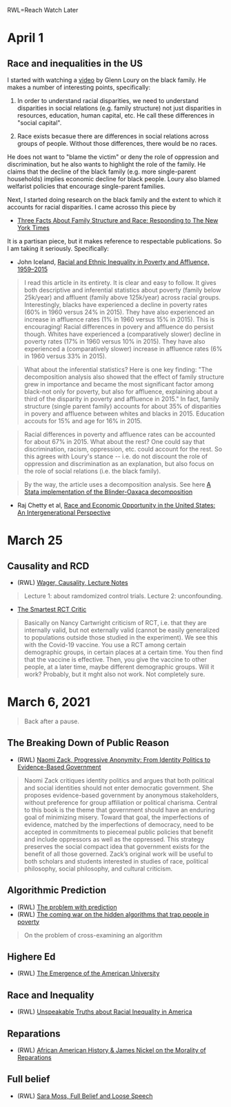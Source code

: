 RWL=Reach Watch Later

# April 1

## Race and inequalities in the US

I started with watching a [video](https://www.youtube.com/watch?v=PHkfOuTLufw) by Glenn Loury on the black family. He makes a number of interesting points, specifically:

1) In order to understand racial disparities, we need to understand disparities in social relations (e.g. family structure) not just disparities in resources, education, human capital, etc. He call these differences in "social capital".

2) Race exists becasue there are differences in social relations across groups of people. Without those differences, there would be no races. 

He does not want to "blame the victim" or deny the role of oppression and discrimination, but he also wants to highlight the role of the family. He claims that the decline of the black family (e.g. more single-parent households) implies economic decline for black people. Loury also blamed welfarist policies that encourage single-parent families.

Next, I started doing research on the black family and the extent to which it accounts for racial disparities. I came acrosso this piece by

- [Three Facts About Family Structure and Race: Responding to The New York Times](https://ifstudies.org/blog/three-facts-about-family-structure-and-race-responding-to-the-new-york-times)

It is a partisan piece, but it makes reference to respectable publications. So I am taking it seriously. Specifically:

- John Iceland, [Racial and Ethnic Inequality in Poverty and Affluence, 1959–2015](https://link.springer.com/article/10.1007/s11113-019-09512-7)

 > I read this article in its entirety. It is clear and easy to follow. It gives both descriptive and inferential statistics about poverty (family below 25k/year) and affluent (family above 125k/year) across racial groups. Interestingly, blacks have experienced a decline in poverty rates (60% in 1960 versus 24% in 2015). They have also experienced an increase in affluence rates (1% in 1960 versus 15% in 2015). This is encouraging! Racial differences in povery and affluence do persist though. Whites have experienced a (comparatively slower) decline in poverty rates (17% in 1960 versus 10% in 2015). They have also experienced a (comparatively slower) increase in affluence rates (6% in 1960 versus 33% in 2015).
  
 >  What about the inferential statistics? Here is one key finding: "The decomposition analysis also showed that the effect of family structure grew in importance and became the most significant factor among black-not only for poverty, but also for affluence, explaining about a third of the disparity in poverty and affluence in 2015." In fact, family structure (single parent family) accounts for about 35% of disparities in povery and affluence between whites and blacks in 2015. Education accouts for 15% and age for 16% in 2015. 
 
 >  Racial differences in poverty and affluence rates can be accounted for about 67% in 2015. What about the rest? One could say that discrimination, racism, oppression, etc. could account for the rest. So this agrees with Loury's stance -- i.e. do not discount the role of oppression and discrimination as an explanation, but also focus on the role of social relations (i.e. the black family).
 
 > By the way, the article uses a decomposition analysis. See here [A Stata implementation of the Blinder-Oaxaca
decomposition](https://core.ac.uk/download/pdf/6442665.pdf)

-  Raj Chetty et al, [Race and Economic Opportunity in the United States: An Intergenerational Perspective](https://opportunityinsights.org/wp-content/uploads/2018/04/race_paper.pdf)

> 
 


# March 25

## Causality and RCD

- (RWL) [Wager, Causality, Lecture Notes](https://web.stanford.edu/~swager/stats361.pdf)
 > Lecture 1: about ramdomized control trials. Lecture 2: unconfounding. 
 
- [The Smartest RCT Critic]() 
 > Basically on Nancy Cartwright criticism of RCT, i.e. that they are internally valid, but not externally valid (cannot be easily generalized to populations outside those studied in the experiment). We see this with the Covid-19 vaccine. You use a RCT among certain demographic groups, in certain places at a certain time. You then find that the vaccine is effective. Then, you give the vaccine to other people, at a later time, maybe different demographic groups. Will it work? Probably, but it mght also not work. Not completely sure.    

# March 6, 2021

 > Back after a pause. 
  

## The Breaking Down of Public Reason
 
 
- (RWL) [Naomi Zack, Progressive Anonymity: From Identity Politics to Evidence-Based Government](https://rowman.com/ISBN/9781538136034/Progressive-Anonymity-From-Identity-Politics-to-Evidence-Based-Government)

> Naomi Zack critiques identity politics and argues that both political and social identities should not enter democratic government. 
 She proposes evidence-based government by anonymous stakeholders, without preference for group affiliation or political charisma. 
 Central to this book is the theme that government should have an enduring goal of minimizing misery. 
 Toward that goal, the imperfections of evidence, matched by the imperfections of democracy, need to be accepted in commitments to 
 piecemeal public policies that benefit and include oppressors as well as the oppressed. 
 This strategy preserves the social compact idea that government exists for the benefit of all those governed. 
 Zack’s original work will be useful to both scholars and students interested in studies of race, 
 political philosophy, social philosophy, and cultural criticism.

## Algorithmic Prediction

- (RWL) [The problem with prediction](https://aeon.co/essays/on-the-dangers-of-seeing-human-minds-as-predictive-machines)
- (RWL) [The coming war on the hidden algorithms that trap people in poverty](https://www.technologyreview.com/2020/12/04/1013068/algorithms-create-a-poverty-trap-lawyers-fight-back)

 > On the problem of cross-examining an algorithm

## Highere Ed

- (RWL) [The Emergence of the American University](https://en.wikipedia.org/wiki/The_Emergence_of_the_American_University)

## Race and Inequality

- (RWL) [Unspeakable Truths about Racial Inequality in America](https://quillette.com/2021/02/10/unspeakable-truths-about-racial-inequality-in-america/)

## Reparations

- (RWL) [African American History & James Nickel on the Morality of Reparations](https://www.youtube.com/watch?v=RD9mZRf6KEY)

## Full belief

- (RWL) [Sara Moss, Full Belief and Loose Speech](http://www-personal.umich.edu/~ssmoss/Moss%20-%20Full%20Belief%20and%20Loose%20Speech.pdf)
